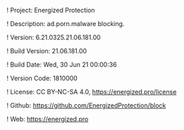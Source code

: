 ! Project: Energized Protection

! Description: ad.porn.malware blocking.

! Version: 6.21.0325.21.06.181.00

! Build Version: 21.06.181.00

! Build Date: Wed, 30 Jun 21 00:00:36

! Version Code: 1810000

! License: CC BY-NC-SA 4.0, https://energized.pro/license

! Github: https://github.com/EnergizedProtection/block

! Web: https://energized.pro
